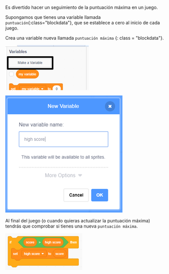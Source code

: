 Es divertido hacer un seguimiento de la puntuación máxima en un juego.

Supongamos que tienes una variable llamada `puntuación`{:class="blockdata"}, que se establece a cero al inicio de cada juego.

Crea una variable nueva llamada `puntuación máxima` {: class = "blockdata"}.

![menú de variables con Make a Variable resaltado](images/make-variable-annotated.png)

![nueva ventana emergente de variable con puntuación alta como nombre de variable](images/make-high-score-variable.png)

Al final del juego (o cuando quieras actualizar la puntuación máxima) tendrás que comprobar si tienes una nueva `puntuación máxima`.

![los bloques de código requieren hacer puntuación alta igual a la puntuación](images/check-for-high-score.png)